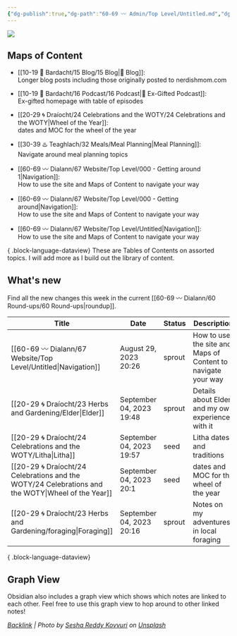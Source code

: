```yaml
---
{"dg-publish":true,"dg-path":"60-69 〰️ Admin/Top Level/Untitled.md","dg-permalink":"navigation","permalink":"/navigation/","title":"Navigation","contentClasses":"","noteIcon":"","created":"2023-08-29T20:26:26","updated":"2023-09-04T16:58:02.276-04:00"}
---
```


![](https://images.unsplash.com/photo-1621755313473-b9d6703e3291?crop=entropy&cs=tinysrgb&fit=max&fm=jpg&ixid=M3wzNjAwOTd8MHwxfHNlYXJjaHw5fHxjb21wYXNzfGVufDB8MHx8fDE2OTMzNTU1ODd8MA&ixlib=rb-4.0.3&w=400)

## Maps of Content
- [[10-19 💢 Bardacht/15 Blog/15 Blog\|📌 Blog]]: <br>Longer blog posts including those originally posted to nerdishmom.com<p>
- [[10-19 💢 Bardacht/16 Podcast/16 Podcast\|📌 Ex-Gifted Podcast]]: <br>Ex-gifted homepage with table of episodes<p>
- [[20-29 🌀 Draíocht/24 Celebrations and the WOTY/24 Celebrations and the WOTY\|Wheel of the Year]]: <br>dates and MOC for the wheel of the year<p>
- [[30-39 ♨️ Teaghlach/32 Meals/Meal Planning\|Meal Planning]]: <br>Navigate around meal planning topics<p>
- [[60-69 〰️ Dialann/67 Website/Top Level/000 - Getting around 1\|Navigation]]: <br>How to use the site and Maps of Content to navigate your way<p>
- [[60-69 〰️ Dialann/67 Website/Top Level/000 - Getting around\|Navigation]]: <br>How to use the site and Maps of Content to navigate your way<p>
- [[60-69 〰️ Dialann/67 Website/Top Level/Untitled\|Navigation]]: <br>How to use the site and Maps of Content to navigate your way<p>

{ .block-language-dataview}
These are Tables of Contents on assorted topics. I will add more as I build out the library of content.

## What's new

Find all the new changes this week in the current [[60-69 〰️ Dialann/60 Round-ups/60 Round-ups\|roundup]].

| Title                                                                                                 | Date                     | Status | Description                                                  |
| ----------------------------------------------------------------------------------------------------- | ------------------------ | ------ | ------------------------------------------------------------ |
| [[60-69 〰️ Dialann/67 Website/Top Level/Untitled\|Navigation]]                                     | August 29, 2023 20:26    | sprout | How to use the site and Maps of Content to navigate your way |
| [[20-29 🌀 Draíocht/23 Herbs and Gardening/Elder\|Elder]]                                          | September 04, 2023 19:48 | sprout | Details about Elder and my own experiences with it           |
| [[20-29 🌀 Draíocht/24 Celebrations and the WOTY/Litha\|Litha]]                                    | September 04, 2023 19:57 | seed   | Litha dates and traditions                                   |
| [[20-29 🌀 Draíocht/24 Celebrations and the WOTY/24 Celebrations and the WOTY\|Wheel of the Year]] | September 04, 2023 20:1  | seed   | dates and MOC for the wheel of the year                      |
| [[20-29 🌀 Draíocht/23 Herbs and Gardening/foraging\|Foraging]]                                    | September 04, 2023 20:16 | sprout | Notes on my adventures in local foraging                     |

{ .block-language-dataview}
## Graph View

Obsidian also includes a graph view which shows which notes are linked to each other. Feel free to use this graph view to hop around to other linked notes!






*[Backlink](https://unsplash.com/photos/Go5qDQJQSU4) | Photo by [Sesha Reddy Kovvuri](https://unsplash.com/@seshareddy?utm_source=Obsidian%20Image%20Inserter%20Plugin&utm_medium=referral) on [Unsplash](https://unsplash.com/?utm_source=Obsidian%20Image%20Inserter%20Plugin&utm_medium=referral)*
